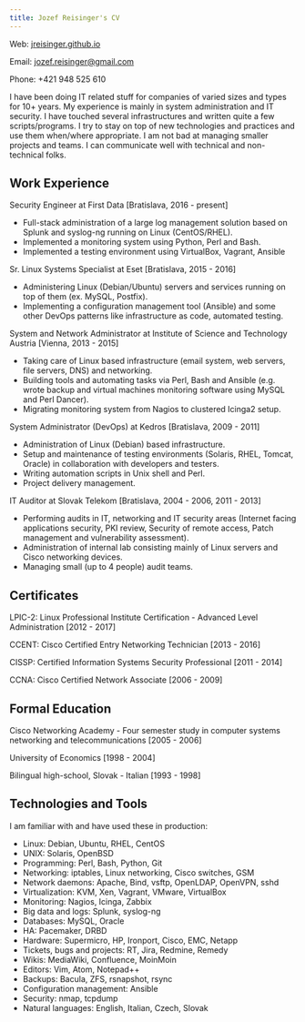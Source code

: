 ```yaml
---
title: Jozef Reisinger's CV
---
```


Web: [jreisinger.github.io](http://jreisinger.github.io)

Email: <jozef.reisinger@gmail.com>

Phone: +421 948 525 610

I have been doing IT related stuff for companies of varied sizes and types for
10+ years. My experience is mainly in system administration and IT security. I
have touched several infrastructures and written quite a few scripts/programs.
I try to stay on top of new technologies and practices and use them when/where
appropriate. I am not bad at managing smaller projects and teams. I can
communicate well with technical and non-technical folks.

Work Experience
---------------

Security Engineer
at First Data [Bratislava, 2016 - present]

* Full-stack administration of a large log management solution based on Splunk
  and syslog-ng running on Linux (CentOS/RHEL).
* Implemented a monitoring system using Python, Perl and Bash.
* Implemented a testing environment using VirtualBox, Vagrant, Ansible

Sr. Linux Systems Specialist
at Eset [Bratislava, 2015 - 2016]

* Administering Linux (Debian/Ubuntu) servers and services running on top of
  them (ex.  MySQL, Postfix).
* Implementing a configuration management tool (Ansible) and some other DevOps
  patterns like infrastructure as code, automated testing.

System and Network Administrator
at Institute of Science and Technology Austria [Vienna, 2013 - 2015]

* Taking care of Linux based infrastructure (email system, web servers, file
  servers, DNS) and networking.
* Building tools and automating tasks via Perl, Bash and Ansible (e.g. wrote backup and virtual machines monitoring software using MySQL and Perl Dancer).
* Migrating monitoring system from Nagios to clustered Icinga2 setup.

System Administrator (DevOps)
at Kedros [Bratislava, 2009 - 2011]

* Administration of Linux (Debian) based infrastructure.
* Setup and maintenance of testing environments (Solaris, RHEL, Tomcat, Oracle)
  in collaboration with developers and testers.
* Writing automation scripts in Unix shell and Perl.
* Project delivery management.

IT Auditor
at Slovak Telekom [Bratislava, 2004 - 2006, 2011 - 2013]

* Performing audits in IT, networking and IT security areas (Internet facing
  applications security, PKI review, Security of remote access, Patch 
  management and vulnerability assessment).
* Administration of internal lab consisting mainly of Linux servers and Cisco
  networking devices.
* Managing small (up to 4 people) audit teams.

Certificates
------------

LPIC-2: Linux Professional Institute Certification - Advanced Level
Administration [2012 - 2017]

CCENT: Cisco Certified Entry Networking Technician [2013 - 2016]

CISSP: Certified Information Systems Security Professional [2011 - 2014]

CCNA: Cisco Certified Network Associate [2006 - 2009]

Formal Education
----------------

Cisco Networking Academy - Four semester study in computer systems networking 
and telecommunications [2005 - 2006]

University of Economics [1998 - 2004]

Bilingual high-school, Slovak - Italian [1993 - 1998]

Technologies and Tools
----------------------

I am familiar with and have used these in production:

* Linux: Debian, Ubuntu, RHEL, CentOS
* UNIX: Solaris, OpenBSD
* Programming: Perl, Bash, Python, Git
* Networking: iptables, Linux networking, Cisco switches, GSM
* Network daemons: Apache, Bind, vsftp, OpenLDAP, OpenVPN, sshd
* Virtualization: KVM, Xen, Vagrant, VMware, VirtualBox
* Monitoring: Nagios, Icinga, Zabbix
* Big data and logs: Splunk, syslog-ng
* Databases: MySQL, Oracle
* HA: Pacemaker, DRBD
* Hardware: Supermicro, HP, Ironport, Cisco, EMC, Netapp
* Tickets, bugs and projects: RT, Jira, Redmine, Remedy
* Wikis: MediaWiki, Confluence, MoinMoin
* Editors: Vim, Atom, Notepad++
* Backups: Bacula, ZFS, rsnapshot, rsync
* Configuration management: Ansible
* Security: nmap, tcpdump
* Natural languages: English, Italian, Czech, Slovak
